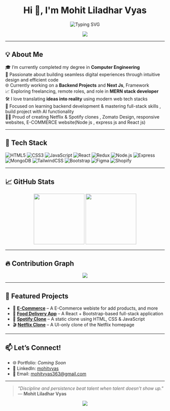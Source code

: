 <h1 align="center">Hi 👋, I'm Mohit Liladhar Vyas</h1>

<p align="center">
  <img src="https://readme-typing-svg.herokuapp.com?font=Fira+Code&size=24&duration=2000&pause=1000&color=36BCF7&center=true&vCenter=true&width=900&lines=Final+Year+Computer+Engineering+Student;Full-Stack+Web+Developer;React+%7C+Node+%7C+MongoDB+Enthusiast;Lifelong+Learner+%7C+Remote+Work+Seeker" alt="Typing SVG" />
</p>

<p align="center">
  <img src="https://capsule-render.vercel.app/api?type=waving&color=0:1E90FF,100:8A2BE2&height=100&section=header&text=🚀+Exploring+Code%2C+Creativity%2C+and+Impact&fontColor=FFFFFF&fontSize=22&fontAlign=50" />
</p>




---

## 💡 About Me

🎓 I’m currently completed my degree in **Computer Engineering**  
🧠 Passionate about building seamless digital experiences through intuitive design and efficient code  
🌐 Currently working on a **Backend Projects** and **Next Js**, Framework  
📈 Exploring freelancing, remote roles, and role in **MERN stack developer**  
🛠️ I love translating **ideas into reality** using modern web tech stacks   
🎯 Focused on learning backend development & mastering full-stack skills , build project with AI functionality  
👨‍💻 Proud of creating Netflix & Spotify clones , Zomato Design, responsive websites, E-COMMERCE website(Node js , express js and React js)

---

## 🧰 Tech Stack

![HTML5](https://img.shields.io/badge/HTML5-E34F26?style=flat-square&logo=html5&logoColor=white)
![CSS3](https://img.shields.io/badge/CSS3-1572B6?style=flat-square&logo=css3&logoColor=white)
![JavaScript](https://img.shields.io/badge/JavaScript-F7DF1E?style=flat-square&logo=javascript&logoColor=black)
![React](https://img.shields.io/badge/React-20232A?style=flat-square&logo=react&logoColor=61DAFB)
![Redux](https://img.shields.io/badge/Redux-593D88?style=flat-square&logo=redux&logoColor=white)
![Node.js](https://img.shields.io/badge/Node.js-339933?style=flat-square&logo=nodedotjs&logoColor=white)
![Express](https://img.shields.io/badge/Express.js-000000?style=flat-square&logo=express&logoColor=white)
![MongoDB](https://img.shields.io/badge/MongoDB-4EA94B?style=flat-square&logo=mongodb&logoColor=white)
![TailwindCSS](https://img.shields.io/badge/Tailwind_CSS-38B2AC?style=flat-square&logo=tailwind-css&logoColor=white)
![Bootstrap](https://img.shields.io/badge/Bootstrap-563D7C?style=flat-square&logo=bootstrap&logoColor=white)
![Figma](https://img.shields.io/badge/Figma-F24E1E?style=flat-square&logo=figma&logoColor=white)
![Shopify](https://img.shields.io/badge/Shopify-7AB55C?style=flat-square&logo=shopify&logoColor=white)

---

## 📈 GitHub Stats

<div align="center">
  <img src="https://github-readme-stats.vercel.app/api?username=Vyasmohit28&show_icons=true&theme=radical&border_radius=12&icon_color=00ffc6" height="160px" />
  <img src="https://github-readme-stats.vercel.app/api/top-langs/?username=Vyasmohit28&layout=compact&theme=radical&border_radius=12&title_color=00ffc6" height="160px" />
</div>

---

## 🔥 Contribution Graph

<p align="center">
  <img src="https://github-readme-activity-graph.vercel.app/graph?username=Vyasmohit28&theme=react-dark&hide_border=true&line=00ffc6&point=ffffff&area_color=36BCF7&color=ffffff" />
</p>

---

## 📌 Featured Projects

- 🔗 **[E-Commerce](#https://github.com/Vyasmohit28/E-commerce-website-BACKEND-.git)** – A E-Commerce webiste for add products, and more   
- 🍔 **[Food Delivery App](#)** – A React + Bootstrap-based full-stack application  
- 🎵 **[Spotify Clone](#)** – A static clone using HTML, CSS & JavaScript  
- 🎬 **[Netflix Clone](#)** – A UI-only clone of the Netflix homepage

---

## 📫 Let’s Connect!

- 🌐 Portfolio: *Coming Soon*
- 💼 LinkedIn: [mohitvyas](www.linkedin.com/in/vyasmohit23)
- 📧 Email: mohitvyas363@gmail.com

---

> *"Discipline and persistence beat talent when talent doesn’t show up."*  
> — **Mohit Liladhar Vyas**

<p align="center">
  <img src="https://capsule-render.vercel.app/api?type=waving&color=0:36BCF7,100:0D1117&height=100&section=footer" />
</p>
